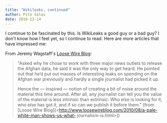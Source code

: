 ```yaml
---
title: "Wikileaks, continued"
author: Pito Salas
date: 2010-12-14
---
```




I continue to be fascinated by this. Is WikiLeaks a good guy or a bad guy? I
don't know how I feel yet, so I continue to read. Here are more articles that
have impressed me:

From Jeremy Wagstaff's [Loose Wire Blog](<http://www.loosewireblog.com>):

> "Asked why he chose to work with three major news outlets to release the
> Afghan data, he said it was the only way to get heard. He pointed out that
> he’d put out masses of interesting leaks on spending on the Afghan war
> previously and hardly a single journalist had picked it up.
>
> Hence the — inspired — notion of creating a bit of noise around the material
> this time around. After all, any journalist can tell you the value of the
> material is less intrinsic than extrinsic: Who else is looking for it, who
> else has got it, and if so can we publish it before them." (from [Loose Wire
> Blog](<http://www.loosewireblog.com/2010/08/a-pale-white-man-shows-us-what-
> journalism-is.html>))


